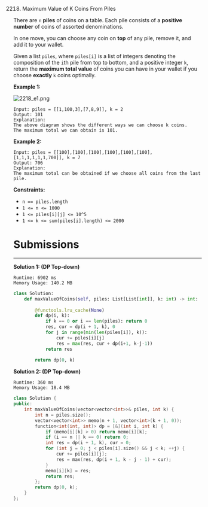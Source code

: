 2218. Maximum Value of K Coins From Piles

There are `n` **piles** of coins on a table. Each pile consists of a **positive number** of coins of assorted denominations.

In one move, you can choose any coin on **top** of any pile, remove it, and add it to your wallet.

Given a list `piles`, where `piles[i]` is a list of integers denoting the composition of the `i`th pile from top to bottom, and a positive integer `k`, return the **maximum total value** of coins you can have in your wallet if you choose **exactly** `k` coins optimally.

 

**Example 1:**

![2218_e1.png](img/2218_e1.png1)
```
Input: piles = [[1,100,3],[7,8,9]], k = 2
Output: 101
Explanation:
The above diagram shows the different ways we can choose k coins.
The maximum total we can obtain is 101.
```

**Example 2:**
```
Input: piles = [[100],[100],[100],[100],[100],[100],[1,1,1,1,1,1,700]], k = 7
Output: 706
Explanation:
The maximum total can be obtained if we choose all coins from the last pile.
```

**Constraints:**

* `n == piles.length`
* `1 <= n <= 1000`
* `1 <= piles[i][j] <= 10^5`
* `1 <= k <= sum(piles[i].length) <= 2000`

# Submissions
---
**Solution 1: (DP Top-down)**
```
Runtime: 6902 ms
Memory Usage: 140.2 MB
```
```python
class Solution:
    def maxValueOfCoins(self, piles: List[List[int]], k: int) -> int:
        
        @functools.lru_cache(None)
        def dp(i, k):
            if k == 0 or i == len(piles): return 0
            res, cur = dp(i + 1, k), 0
            for j in range(min(len(piles[i]), k)):
                cur += piles[i][j]
                res = max(res, cur + dp(i+1, k-j-1))
            return res
        
        return dp(0, k)
```

**Solution 2: (DP Top-down)**
```
Runtime: 360 ms
Memory Usage: 18.4 MB
```
```c++
class Solution {
public:
    int maxValueOfCoins(vector<vector<int>>& piles, int k) {
        int n = piles.size();
        vector<vector<int>> memo(n + 1, vector<int>(k + 1, 0));
        function<int(int, int)> dp = [&](int i, int k) {
            if (memo[i][k] > 0) return memo[i][k];
            if (i == n || k == 0) return 0;
            int res = dp(i + 1, k), cur = 0;
            for (int j = 0; j < piles[i].size() && j < k; ++j) {
                cur += piles[i][j];
                res = max(res, dp(i + 1, k - j - 1) + cur);
            }
            memo[i][k] = res;
            return res;
        };
        return dp(0, k);
    }
};
```
